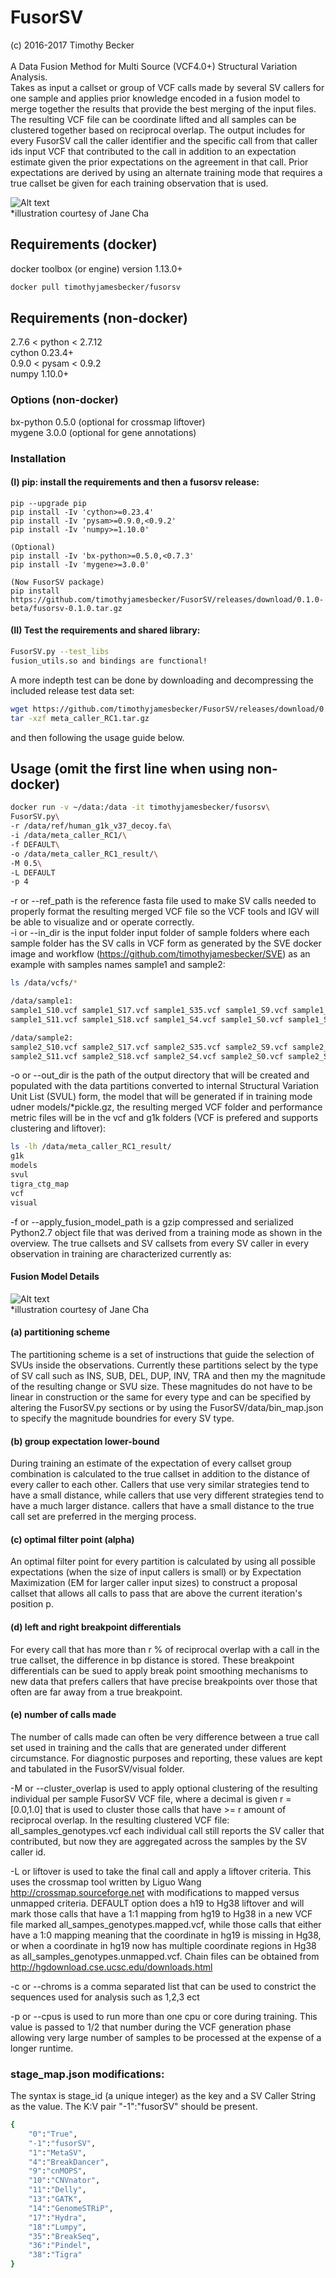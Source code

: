 # FusorSV
(c) 2016-2017 Timothy Becker  <br> <br>
A Data Fusion Method for Multi Source (VCF4.0+) Structural Variation Analysis. <br>
Takes as input a callset or group of VCF calls made by several SV callers for one sample and applies prior knowledge encoded in a fusion model to merge together the results that provide the best merging of the input files.  The resulting VCF file can be coordinate lifted and all samples can be clustered together based on reciprocal overlap.  The output includes for every FusorSV call the caller identifier and the specific call from that caller ids input VCF that contributed to the call in addition to an expectation estimate given the prior expectations on the agreement in that call.  Prior expectations are derived by using an alternate training mode that requires a true callset be given for each training observation that is used. <br> 

![Alt text](images/fusorSV_overview_v3_crop.jpg?raw=true "SVE") <br>
*illustration courtesy of Jane Cha <br>

## Requirements (docker)
docker toolbox (or engine) version 1.13.0+

```bash
docker pull timothyjamesbecker/fusorsv
```

## Requirements (non-docker)
2.7.6 < python < 2.7.12 <br> 
cython 0.23.4+ <br> 
0.9.0 < pysam < 0.9.2 <br> 
numpy 1.10.0+ <br>

### Options (non-docker)
bx-python 0.5.0 (optional for crossmap liftover) <br> 
mygene 3.0.0    (optional for gene annotations) <br> 

### Installation
#### (I) pip: install the requirements and then a fusorsv release:

```
pip --upgrade pip
pip install -Iv 'cython>=0.23.4'
pip install -Iv 'pysam>=0.9.0,<0.9.2'
pip install -Iv 'numpy>=1.10.0'

(Optional)
pip install -Iv 'bx-python>=0.5.0,<0.7.3'
pip install -Iv 'mygene>=3.0.0'

(Now FusorSV package)
pip install https://github.com/timothyjamesbecker/FusorSV/releases/download/0.1.0-beta/fusorsv-0.1.0.tar.gz
```

#### (II) Test the requirements and shared library:
```bash
FusorSV.py --test_libs
fusion_utils.so and bindings are functional!
```
A more indepth test can be done by downloading and decompressing the included release test data set:

```bash
wget https://github.com/timothyjamesbecker/FusorSV/releases/download/0.1.0-beta/meta_caller_RC1.tar.gz
tar -xzf meta_caller_RC1.tar.gz 
```
and then following the usage guide below.

## Usage (omit the first line when using non-docker)
```bash
docker run -v ~/data:/data -it timothyjamesbecker/fusorsv\
FusorSV.py\
-r /data/ref/human_g1k_v37_decoy.fa\
-i /data/meta_caller_RC1/\
-f DEFAULT\
-o /data/meta_caller_RC1_result/\
-M 0.5\
-L DEFAULT
-p 4
```
-r or --ref_path is the reference fasta file used to make SV calls needed to properly format the resulting merged VCF file so the VCF tools and IGV will be able to visualize and or operate correctly. <br>
-i or --in_dir is the input folder input folder of sample folders where each sample folder has the SV calls in VCF form as generated by the SVE docker image and workflow (https://github.com/timothyjamesbecker/SVE) as an example with samples names sample1 and sample2:

```bash
ls /data/vcfs/*

/data/sample1:
sample1_S10.vcf sample1_S17.vcf sample1_S35.vcf sample1_S9.vcf sample1_S1.vcf sample1_S38.vcf
sample1_S11.vcf	sample1_S18.vcf	sample1_S4.vcf sample1_S0.vcf sample1_S14.vcf

/data/sample2:
sample2_S10.vcf sample2_S17.vcf sample2_S35.vcf sample2_S9.vcf sample2_S1.vcf sample2_S38.vcf
sample2_S11.vcf	sample2_S18.vcf	sample2_S4.vcf sample2_S0.vcf sample2_S14.vcf
``` 
-o or --out_dir is the path of the output directory that will be created and populated with the data partitions converted to internal Structural Variation Unit List (SVUL) form, the model that will be generated if in training mode udner models/*pickle.gz, the resulting merged VCF folder and performance metric files will be in the vcf and g1k folders (VCF is prefered and supports clustering and liftover):

```bash
ls -lh /data/meta_caller_RC1_result/
g1k
models
svul
tigra_ctg_map
vcf
visual
```
-f or --apply_fusion_model_path is a gzip compressed and serialized Python2.7 object file that was derived from a training mode as shown in the overview. The true callsets and SV callsets from every SV caller in every observation in training are characterized currently as:

#### Fusion Model Details

![Alt text](images/method_panel.jpg?raw=true "Fusion") <br>
*illustration courtesy of Jane Cha <br>

#### (a) partitioning scheme
The partitioning scheme is a set of instructions that guide the selection of SVUs inside the observations.  Currently these partitions select by the type of SV call such as INS, SUB, DEL, DUP, INV, TRA and then my the magnitude of the resulting change or SVU size.  These magnitudes do not have to be linear in construction or the same for every type and can be specified by altering the FusorSV.py sections or by using the FusorSV/data/bin_map.json to specify the magnitude boundries for every SV type.

#### (b) group expectation lower-bound
During training an estimate of the expectation of every callset group combination is calculated to the true callset in addition to the distance of every caller to each other.  Callers that use very similar strategies tend to have a small distance, while callers that use very different strategies tend to have a much larger distance.  callers that have a small distance to the true call set are preferred in the merging process.

#### (c) optimal filter point (alpha)
An optimal filter point for every partition is calculated by using all possible expectations (when the size of input callers is small) or by Expectation Maximization (EM for larger caller input sizes) to construct a proposal callset that allows all calls to pass that are above the current iteration's position p. 

#### (d) left and right breakpoint differentials
For every call that has more than r % of reciprocal overlap with a call in the true callset, the difference in bp distance is stored.  These breakpoint differentials can be sued to apply break point smoothing mechanisms to new data that prefers callers that have precise breakpoints over those that often are far away from a true breakpoint.

#### (e) number of calls made
The number of calls made can often be very difference between a true call set used in training and the calls that are generated under different circumstance.  For diagnostic purposes and reporting, these values are kept and tabulated in the FusorSV/visual folder.

-M or --cluster_overlap is used to apply optional clustering of the resulting individual per sample FusorSV VCF file, where a decimal is given r = [0.0,1.0] that is used to cluster those calls that have >= r amount of reciprocal overlap. In the resulting clustered VCF file: all_samples_genotypes.vcf each individual call still reports the SV caller that contributed, but now they are aggregated across the samples by the SV caller id.

-L or liftover is used to take the final call and apply a liftover criteria.  This uses the crossmap tool written by Liguo Wang http://crossmap.sourceforge.net with modifications to mapped versus unmapped criteria. DEFAULT option does a h19 to Hg38 liftover and will mark those calls that have a 1:1 mapping from hg19 to Hg38 in a new VCF file marked all_sampes_genotypes.mapped.vcf, while those calls that either have a 1:0 mapping meaning that the coordinate in hg19 is missing in Hg38, or when a coordinate in hg19 now has multiple coordinate regions in Hg38 as all_samples_genotypes.unmapped.vcf. Chain files can be obtained from http://hgdownload.cse.ucsc.edu/downloads.html 

-c or --chroms is a comma separated list that can be used to constrict the sequences used for analysis such as 1,2,3 ect

-p or --cpus is used to run more than one cpu or core during training.  This value is passed to 1/2 that number during the VCF generation phase allowing very large number of samples to be processed at the expense of a longer runtime.

### stage_map.json modifications: <br>

The syntax is stage_id (a unique integer) as the key and a SV Caller String as the value. The K:V pair "-1":"fusorSV" should be present. <br>

```bash
{
    "0":"True",
    "-1":"fusorSV",
    "1":"MetaSV",
    "4":"BreakDancer",
    "9":"cnMOPS",
    "10":"CNVnator",
    "11":"Delly",
    "13":"GATK",
    "14":"GenomeSTRiP",
    "17":"Hydra",
    "18":"Lumpy",
    "35":"BreakSeq",
    "36":"Pindel",
    "38":"Tigra"
}
```


